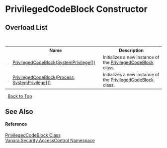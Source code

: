 # PrivilegedCodeBlock Constructor 
 


## Overload List
&nbsp;<table><tr><th></th><th>Name</th><th>Description</th></tr><tr><td>![Public method](media/pubmethod.gif "Public method")</td><td><a href="c829e253-1709-e745-3897-a65fd7c6b32f">PrivilegedCodeBlock(SystemPrivilege[])</a></td><td>
Initializes a new instance of the <a href="a168e054-4bbe-36c0-ab8f-507be9c77242">PrivilegedCodeBlock</a> class.</td></tr><tr><td>![Public method](media/pubmethod.gif "Public method")</td><td><a href="33201f7d-dd7f-0940-8b0c-6f38c4bc278b">PrivilegedCodeBlock(Process, SystemPrivilege[])</a></td><td>
Initializes a new instance of the <a href="a168e054-4bbe-36c0-ab8f-507be9c77242">PrivilegedCodeBlock</a> class.</td></tr></table>&nbsp;
<a href="#privilegedcodeblock-constructor">Back to Top</a>

## See Also


#### Reference
<a href="a168e054-4bbe-36c0-ab8f-507be9c77242">PrivilegedCodeBlock Class</a><br /><a href="62a937f8-234b-6e15-2f22-272a8ae206a7">Vanara.Security.AccessControl Namespace</a><br />